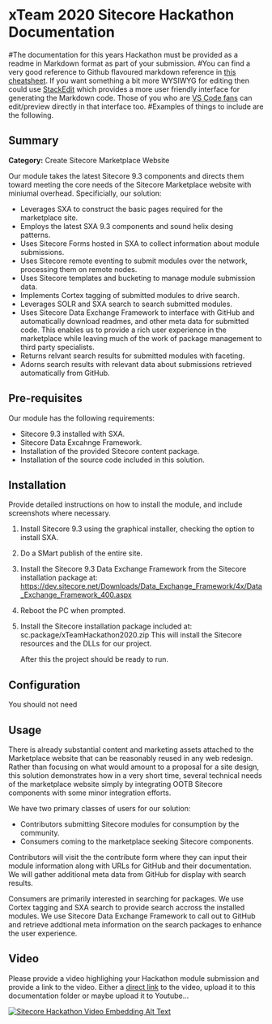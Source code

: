 # xTeam 2020 Sitecore Hackathon Documentation

#The documentation for this years Hackathon must be provided as a readme in Markdown format as part of your submission. 
#You can find a very good reference to Github flavoured markdown reference in [this cheatsheet](https://github.com/adam-p/markdown-here/wiki/Markdown-Cheatsheet). If you want something a bit more WYSIWYG for editing then could use [StackEdit](https://stackedit.io/app) which provides a more user friendly interface for generating the Markdown code. Those of you who are [VS Code fans](https://code.visualstudio.com/docs/languages/markdown#_markdown-preview) can edit/preview directly in that interface too.
#Examples of things to include are the following.

## Summary

**Category:** Create Sitecore Marketplace Website

Our module takes the latest Sitecore 9.3 components and directs them toward meeting the 
core needs of the Sitecore Marketplace website with miniumal overhead. Specificially,
our solution:

- Leverages SXA to construct the basic pages required for the marketplace site.
- Employs the latest SXA 9.3 components and sound helix desing patterns.
- Uses Sitecore Forms hosted in SXA to collect information about module submissions.
- Uses Sitecore remote eventing to submit modules over the network, processing them
  on remote nodes.
- Uses Sitecore templates and bucketing to manage module submission data.
- Implements Cortex tagging of submitted modules to drive search.
- Leverages SOLR and SXA search to search submitted modules.
- Uses Sitecore Data Exchange Framework to interface with GitHub and automatically
  download readmes, and other meta data for submitted code. This enables us to provide 
  a rich user experience in the marketplace while leaving much of the work of package 
  management to third party specialists.
- Returns relvant search results for submitted modules with faceting.
- Adorns search results with relevant data about submissions retrieved automatically
  from GitHub.

## Pre-requisites

Our module has the following requirements:
- Sitecore 9.3 installed with SXA.
- Sitecore Data Excahnge Framework.
- Installation of the provided Sitecore content package.
- Installation of the source code included in this solution.

## Installation

Provide detailed instructions on how to install the module, and include screenshots where necessary.

1. Install Sitecore 9.3 using the graphical installer, checking the option to install SXA.
2. Do a SMart publish of the entire site.
3. Install the Sitecore 9.3 Data Exchange Framework from the Sitecore installation package at:
    https://dev.sitecore.net/Downloads/Data_Exchange_Framework/4x/Data_Exchange_Framework_400.aspx
4. Reboot the PC when prompted.
5. Install the Sitecore installation package included at:
    sc.package/xTeamHackathon2020.zip
    This will install the Sitecore resources and the DLLs for our project.

    After this the project should be ready to run.

## Configuration

You should not need 

## Usage

There is already substantial content and marketing assets attached to the Marketplace website that can
be reasonably reused in any web redesign. Rather than focusing on what would amount to a proposal for a 
site design, this solution demonstrates how in a very short time, several technical needs of the marketplace
website simply by integrating OOTB Sitecore components with some minor integration efforts.

We have two primary classes of users for our solution:
- Contributors submitting Sitecore modules for consumption by the community.
- Consumers coming to the marketplace seeking Sitecore components.

Contributors will visit the the contribute form where they can input their module information along with 
URLs for GitHub and their documentation. We will gather additional meta data from GitHub for display with
search results.

Consumers are primarily interested in searching for packages. We use Cortex tagging and SXA search to
provide search accross the installed modules. We use Sitecore Data Exchange Framework to call out to 
GitHub and retrieve addtional meta information on the search packages to enhance the user experience.

## Video

Please provide a video highlighing your Hackathon module submission and provide a link to the video. Either a [direct link](https://www.youtube.com/watch?v=EpNhxW4pNKk) to the video, upload it to this documentation folder or maybe upload it to Youtube...

[![Sitecore Hackathon Video Embedding Alt Text](https://img.youtube.com/vi/EpNhxW4pNKk/0.jpg)](https://www.youtube.com/watch?v=EpNhxW4pNKk)
